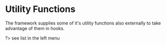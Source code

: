 # Utility Functions

The framework supplies some of it's utility functions also externally to take advantage of them in hooks. 

?> see list in the left menu
